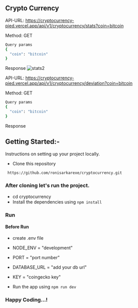 ## Crypto Currency


API-URL: https://cryptocurrency-pied.vercel.app/api/v1/cryptocurrency/stats?coin=bitcoin

Method: GET
```sh
Query params
{
  "coin": "bitcoin"
}
```
Response
![stats2](https://github.com/user-attachments/assets/38076198-a3db-45cf-8595-f11cd7e64d76)


API-URL: https://cryptocurrency-pied.vercel.app/api/v1/cryptocurrency/deviation?coin=bitcoin

Method: GET
```sh 
Query params
{
  "coin": "bitcoin"
}
```
Response


## Getting Started:-

Instructions on setting up your project locally.

- Clone this repository

```sh
 https://github.com/ronisarkarexe/cryptocurrency.git
```

### After cloning let's run the project.

- cd cryptocurrency
- Install the dependencies using `npm install`

### Run

#### Before Run

- create .env file

- NODE_ENV = "development"
- PORT = "port number"
- DATABASE_URL = "add your db url"
- KEY = "coingecko key"

- Run the app using `npm run dev`

### Happy Coding...!
